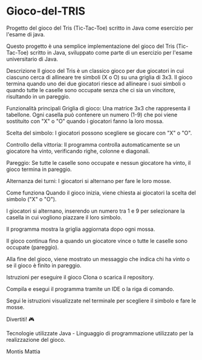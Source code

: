 # Gioco-del-TRIS
Progetto del gioco del Tris (Tic-Tac-Toe) scritto in Java come esercizio per l'esame di java.

Questo progetto è una semplice implementazione del gioco del Tris (Tic-Tac-Toe) scritto in Java, sviluppato come parte di un esercizio per l'esame universitario di Java.

Descrizione
Il gioco del Tris è un classico gioco per due giocatori in cui ciascuno cerca di allineare tre simboli (X o O) su una griglia di 3x3. Il gioco termina quando uno dei due giocatori riesce ad allineare i suoi simboli o quando tutte le caselle sono occupate senza che ci sia un vincitore, risultando in un pareggio.

Funzionalità principali
Griglia di gioco: Una matrice 3x3 che rappresenta il tabellone. Ogni casella può contenere un numero (1-9) che poi viene sostituito con "X" o "O" quando i giocatori fanno la loro mossa.

Scelta del simbolo: I giocatori possono scegliere se giocare con "X" o "O".

Controllo della vittoria: Il programma controlla automaticamente se un giocatore ha vinto, verificando righe, colonne e diagonali.

Pareggio: Se tutte le caselle sono occupate e nessun giocatore ha vinto, il gioco termina in pareggio.

Alternanza dei turni: I giocatori si alternano per fare le loro mosse.

Come funziona
Quando il gioco inizia, viene chiesta ai giocatori la scelta del simbolo ("X" o "O").

I giocatori si alternano, inserendo un numero tra 1 e 9 per selezionare la casella in cui vogliono piazzare il loro simbolo.

Il programma mostra la griglia aggiornata dopo ogni mossa.

Il gioco continua fino a quando un giocatore vince o tutte le caselle sono occupate (pareggio).

Alla fine del gioco, viene mostrato un messaggio che indica chi ha vinto o se il gioco è finito in pareggio.

Istruzioni per eseguire il gioco
Clona o scarica il repository.

Compila e esegui il programma tramite un IDE o la riga di comando.

Segui le istruzioni visualizzate nel terminale per scegliere il simbolo e fare le mosse.

Divertiti! 🎮

Tecnologie utilizzate
Java - Linguaggio di programmazione utilizzato per la realizzazione del gioco.

Montis Mattia
